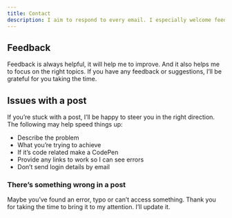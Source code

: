 ```yaml
---
title: Contact
description: I aim to respond to every email. I especially welcome feedback, ideas and things you’d like critique on. Just not link building.
---
```


## Feedback
Feedback is always helpful, it will help me to improve. And it also helps me to focus on the right topics. If you have any feedback or suggestions, I’ll be grateful for you taking the time.

## Issues with a post
If you’re stuck with a post, I’ll be happy to steer you in the right direction. The following may help speed things up:

- Describe the problem
- What you’re trying to achieve
- If it’s code related make a CodePen
- Provide any links to work so I can see errors
- Don’t send login details by email

### There’s something wrong in a post
Maybe you’ve found an error, typo or can’t access something. Thank you for taking the time to bring it to my attention. I’ll update it.
